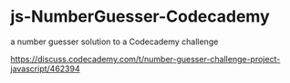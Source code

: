 # js-NumberGuesser-Codecademy
a number guesser solution to a Codecademy challenge

https://discuss.codecademy.com/t/number-guesser-challenge-project-javascript/462394

